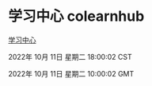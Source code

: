 # 学习中心 colearnhub
[学习中心](http://27.19.33.125:56308/colearnhub/)

2022年 10月 11日 星期二 18:00:02 CST

2022年 10月 11日 星期二 10:00:02 GMT
